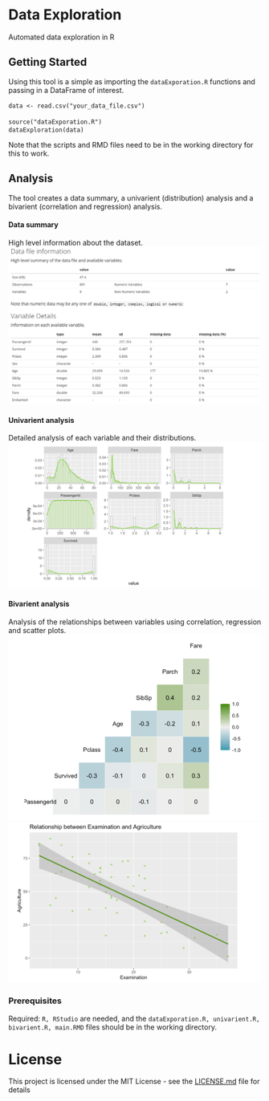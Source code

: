 # Data Exploration
Automated data exploration in R

## Getting Started

Using this tool is a simple as importing the ```dataExporation.R``` functions and passing in a DataFrame of interest.

```
data <- read.csv("your_data_file.csv")

source("dataExporation.R")
dataExploration(data)
```

Note that the scripts and RMD files need to be in the working directory for this to work.

## Analysis

The tool creates a data summary, a univarient (distribution) analysis and a bivarient (correlation and regression) analysis.

#### Data summary
High level information about the dataset.
![UniVar Summary](https://github.com/Gholtes/dataExploration/blob/master/images/highLevel.PNG)

#### Univarient analysis
Detailed analysis of each variable and their distributions.
![UniVar Summary](https://github.com/Gholtes/dataExploration/blob/master/images/uniVar.PNG)

#### Bivarient analysis
Analysis of the relationships between variables using correlation, regression and scatter plots.
![UniVar Summary](https://github.com/Gholtes/dataExploration/blob/master/images/biVar1.PNG)
![UniVar Summary](https://github.com/Gholtes/dataExploration/blob/master/images/biVar2.PNG)

### Prerequisites

Required: ```R, RStudio``` are needed, and the ```dataExporation.R, univarient.R, bivarient.R, main.RMD``` files should be in the working directory.


# License

This project is licensed under the MIT License - see the [LICENSE.md](LICENSE.md) file for details
